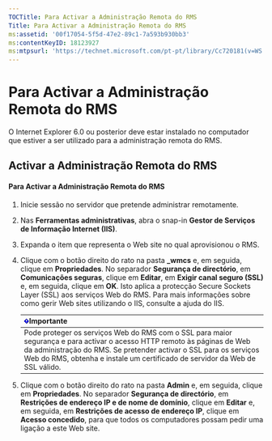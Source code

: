 ```yaml
---
TOCTitle: Para Activar a Administração Remota do RMS
Title: Para Activar a Administração Remota do RMS
ms:assetid: '00f17054-5f5d-47e2-89c1-7a593b930bb3'
ms:contentKeyID: 18123927
ms:mtpsurl: 'https://technet.microsoft.com/pt-pt/library/Cc720181(v=WS.10)'
---
```


Para Activar a Administração Remota do RMS
==========================================

O Internet Explorer 6.0 ou posterior deve estar instalado no computador que estiver a ser utilizado para a administração remota do RMS.

Activar a Administração Remota do RMS
-------------------------------------

#### Para Activar a Administração Remota do RMS

1.  Inicie sessão no servidor que pretende administrar remotamente.

2.  Nas **Ferramentas administrativas**, abra o snap-in **Gestor de Serviços de Informação Internet (IIS)**.

3.  Expanda o item que representa o Web site no qual aprovisionou o RMS.

4.  Clique com o botão direito do rato na pasta **\_wmcs** e, em seguida, clique em **Propriedades**. No separador **Segurança de directório**, em **Comunicações seguras**, clique em **Editar**, em **Exigir canal seguro (SSL)** e, em seguida, clique em **OK**. Isto aplica a protecção Secure Sockets Layer (SSL) aos serviços Web do RMS. Para mais informações sobre como gerir Web sites utilizando o IIS, consulte a ajuda do IIS.

    | ![](images/Cc720181.Important(WS.10).gif)Importante                                                                                                                                                                                              |
    |-------------------------------------------------------------------------------------------------------------------------------------------------------------------------------------------------------------------------------------------------------------------------------|
    | Pode proteger os serviços Web do RMS com o SSL para maior segurança e para activar o acesso HTTP remoto às páginas de Web da administração do RMS. Se pretender activar o SSL para os serviços Web do RMS, obtenha e instale um certificado de servidor da Web de SSL válido. |

5.  Clique com o botão direito do rato na pasta **Admin** e, em seguida, clique em **Propriedades**. No separador **Segurança de directório**, em **Restrições de endereço IP e de nome de domínio**, clique em **Editar** e, em seguida, em **Restrições de acesso de endereço IP**, clique em **Acesso concedido**, para que todos os computadores possam pedir uma ligação a este Web site.
